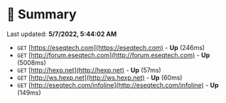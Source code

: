 # 📖 Summary
Last updated: **5/7/2022, 5:44:02 AM**

- `GET` [https://eseqtech.com](https://eseqtech.com) - **Up** (246ms)
- `GET` [http://forum.eseqtech.com](http://forum.eseqtech.com) - **Up** (5008ms)
- `GET` [http://hexp.net](http://hexp.net) - **Up** (57ms)
- `GET` [http://ws.hexp.net](http://ws.hexp.net) - **Up** (60ms)
- `GET` [http://eseqtech.com/infoline](http://eseqtech.com/infoline) - **Up** (149ms)
